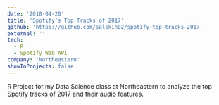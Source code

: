 ```yaml
---
date: '2018-04-20'
title: 'Spotify’s Top Tracks of 2017'
github: 'https://github.com/salekin02/spotify-top-tracks-2017'
external: ''
tech:
  - R
  - Spotify Web API
company: 'Northeastern'
showInProjects: false
---
```


R Project for my Data Science class at Northeastern to analyze the top Spotify tracks of 2017 and their audio features.
